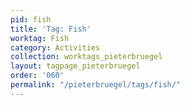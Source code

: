 ```yaml
---
pid: fish
title: 'Tag: Fish'
worktag: Fish
category: Activities
collection: worktags_pieterbruegel
layout: tagpage_pieterbruegel
order: '060'
permalink: "/pieterbruegel/tags/fish/"
---
```


